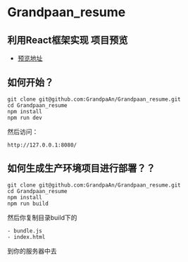 # Grandpaan_resume

利用React框架实现
项目预览
-------
- [预览地址](https://grandpaan.github.io/Grandpaan_resume/)


如何开始？
-------
```
git clone git@github.com:GrandpaAn/Grandpaan_resume.git
cd Grandpaan_resume
npm install
npm run dev
```

然后访问：
```
http://127.0.0.1:8080/
```

如何生成生产环境项目进行部署？？
-------
```
git clone git@github.com:GrandpaAn/Grandpaan_resume.git
cd Grandpaan_resume
npm install
npm run build

```

然后你复制目录build下的
```
- bundle.js
- index.html
```
到你的服务器中去